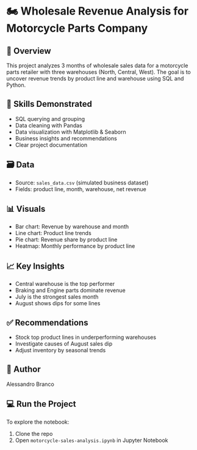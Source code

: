 # 🏍️ Wholesale Revenue Analysis for Motorcycle Parts Company

## 📘 Overview
This project analyzes 3 months of wholesale sales data for a motorcycle parts retailer with three warehouses (North, Central, West). The goal is to uncover revenue trends by product line and warehouse using SQL and Python.

## 🔧 Skills Demonstrated
- SQL querying and grouping
- Data cleaning with Pandas
- Data visualization with Matplotlib & Seaborn
- Business insights and recommendations
- Clear project documentation

## 🗃️ Data
- Source: `sales_data.csv` (simulated business dataset)
- Fields: product line, month, warehouse, net revenue

## 📊 Visuals
- Bar chart: Revenue by warehouse and month
- Line chart: Product line trends
- Pie chart: Revenue share by product line
- Heatmap: Monthly performance by product line

## 📈 Key Insights
- Central warehouse is the top performer
- Braking and Engine parts dominate revenue
- July is the strongest sales month
- August shows dips for some lines

## ✅ Recommendations
- Stock top product lines in underperforming warehouses
- Investigate causes of August sales dip
- Adjust inventory by seasonal trends

## 💼 Author
Alessandro Branco  

## 💻 Run the Project
To explore the notebook:
1. Clone the repo
2. Open `motorcycle-sales-analysis.ipynb` in Jupyter Notebook
